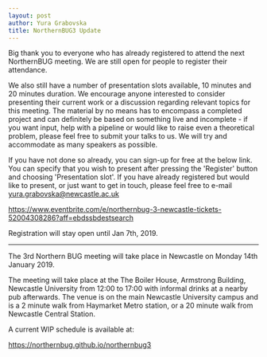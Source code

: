 ```yaml
---
layout: post
author: Yura Grabovska
title: NorthernBUG3 Update
---
```


Big thank you to everyone who has already registered to attend the next NorthernBUG meeting. We are still open for people to register their attendance.

We also still have a number of presentation slots available, 10 minutes and 20 minutes duration. We encourage anyone interested to consider presenting their current work or a discussion regarding relevant topics for this meeting. The material by no means has to encompass a completed project and can definitely be based on something live and incomplete - if you want input, help with a pipeline or would like to raise even a theoretical problem, please feel free to submit your talks to us. We will try and accommodate as many speakers as possible.

If you have not done so already, you can sign-up for free at the below link. You can specify that you wish to present after pressing the 'Register' button and choosing 'Presentation slot'. If you have already registered but would like to present, or just want to get in touch, please feel free to e-mail yura.grabovska@newcastle.ac.uk

<https://www.eventbrite.com/e/northernbug-3-newcastle-tickets-52004308286?aff=ebdssbdestsearch>

Registration will stay open until Jan 7th, 2019.

---

The 3rd Northern BUG meeting will take place in Newcastle on Monday 14th January 2019.

The meeting will take place at the The Boiler House, Armstrong Building, Newcastle University from 12:00 to 17:00 with informal drinks at a nearby pub afterwards.
The venue is on the main Newcastle University campus and is a 2 minute walk from Haymarket Metro station, or a 20 minute walk from Newcastle Central Station.

A current WIP schedule is available at:

<https://northernbug.github.io/northernbug3>
